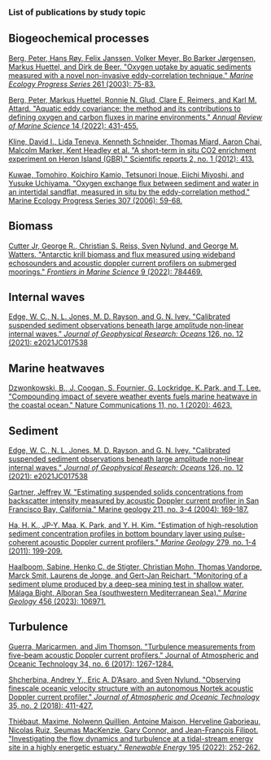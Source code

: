 ### List of publications by study topic

## Biogeochemical processes
[Berg, Peter, Hans Røy, Felix Janssen, Volker Meyer, Bo Barker Jørgensen, Markus Huettel, and Dirk de Beer. "Oxygen uptake by aquatic sediments measured with a novel non-invasive eddy-correlation technique." _Marine Ecology Progress Series_ 261 (2003): 75-83.](https://www.int-res.com/abstracts/meps/v261/p75-83/)

[Berg, Peter, Markus Huettel, Ronnie N. Glud, Clare E. Reimers, and Karl M. Attard. "Aquatic eddy covariance: the method and its contributions to defining oxygen and carbon fluxes in marine environments." _Annual Review of Marine Science_ 14 (2022): 431-455.](https://www.annualreviews.org/doi/abs/10.1146/annurev-marine-042121-012329)

[Kline, David I., Lida Teneva, Kenneth Schneider, Thomas Miard, Aaron Chai, Malcolm Marker, Kent Headley et al. "A short-term in situ CO2 enrichment experiment on Heron Island (GBR)." Scientific reports 2, no. 1 (2012): 413.](https://www.nature.com/articles/srep00413)

[Kuwae, Tomohiro, Koichiro Kamio, Tetsunori Inoue, Eiichi Miyoshi, and Yusuke Uchiyama. "Oxygen exchange flux between sediment and water in an intertidal sandflat, measured in situ by the eddy-correlation method." Marine Ecology Progress Series 307 (2006): 59-68.](https://www.int-res.com/abstracts/meps/v307/p59-68)

## Biomass
[Cutter Jr, George R., Christian S. Reiss, Sven Nylund, and George M. Watters. "Antarctic krill biomass and flux measured using wideband echosounders and acoustic doppler current profilers on submerged moorings." _Frontiers in Marine Science_ 9 (2022): 784469.](https://www.frontiersin.org/articles/10.3389/fmars.2022.784469/full)

## Internal waves
[Edge, W. C., N. L. Jones, M. D. Rayson, and G. N. Ivey. "Calibrated suspended sediment observations beneath large amplitude non‐linear internal waves." _Journal of Geophysical Research: Oceans_ 126, no. 12 (2021): e2021JC017538](https://agupubs.onlinelibrary.wiley.com/doi/full/10.1029/2021JC017538)

## Marine heatwaves
[Dzwonkowski, B., J. Coogan, S. Fournier, G. Lockridge, K. Park, and T. Lee. "Compounding impact of severe weather events fuels marine heatwave in the coastal ocean." Nature Communications 11, no. 1 (2020): 4623.](https://www.nature.com/articles/s41467-020-18339-2)

## Sediment
[Edge, W. C., N. L. Jones, M. D. Rayson, and G. N. Ivey. "Calibrated suspended sediment observations beneath large amplitude non‐linear internal waves." _Journal of Geophysical Research: Oceans_ 126, no. 12 (2021): e2021JC017538](https://agupubs.onlinelibrary.wiley.com/doi/full/10.1029/2021JC017538)

[Gartner, Jeffrey W. "Estimating suspended solids concentrations from backscatter intensity measured by acoustic Doppler current profiler in San Francisco Bay, California." Marine geology 211, no. 3-4 (2004): 169-187.](https://www.sciencedirect.com/science/article/pii/S0025322704001872?casa_token=AbZYbs7eFvQAAAAA:VHQDvE9-3yDKSUdYhQN2Jc6vQRfmAUOxuDXVDd-QHowkS9htXfS5do3p4kcRmxAekKHj6oUB8YAc)

[Ha, H. K., JP-Y. Maa, K. Park, and Y. H. Kim. "Estimation of high-resolution sediment concentration profiles in bottom boundary layer using pulse-coherent acoustic Doppler current profilers." _Marine Geology_ 279, no. 1-4 (2011): 199-209.](https://www.sciencedirect.com/science/article/pii/S0025322710002987?casa_token=IVGpqYlVUbcAAAAA:VR3xXraEhIVmTRgpFdH3lrHMtIxWhaAsPh_yeXYbDvh372I4zGo1cfy5I8vVPFWYDL7C7DHCdgKp)

[Haalboom, Sabine, Henko C. de Stigter, Christian Mohn, Thomas Vandorpe, Marck Smit, Laurens de Jonge, and Gert-Jan Reichart. "Monitoring of a sediment plume produced by a deep-sea mining test in shallow water, Málaga Bight, Alboran Sea (southwestern Mediterranean Sea)." _Marine Geology_ 456 (2023): 106971.](https://www.sciencedirect.com/science/article/pii/S0025322722002420)

## Turbulence
[Guerra, Maricarmen, and Jim Thomson. "Turbulence measurements from five-beam acoustic Doppler current profilers." Journal of Atmospheric and Oceanic Technology 34, no. 6 (2017): 1267-1284.](https://journals.ametsoc.org/view/journals/atot/34/6/jtech-d-16-0148.1.xml?tab_body=fulltext-display)

[Shcherbina, Andrey Y., Eric A. D’Asaro, and Sven Nylund. "Observing finescale oceanic velocity structure with an autonomous Nortek acoustic Doppler current profiler." _Journal of Atmospheric and Oceanic Technology_ 35, no. 2 (2018): 411-427.](https://journals.ametsoc.org/view/journals/atot/35/2/jtech-d-17-0108.1.xml)

[Thiébaut, Maxime, Nolwenn Quillien, Antoine Maison, Herveline Gaborieau, Nicolas Ruiz, Seumas MacKenzie, Gary Connor, and Jean-François Filipot. "Investigating the flow dynamics and turbulence at a tidal-stream energy site in a highly energetic estuary." _Renewable Energy_ 195 (2022): 252-262.](https://www.sciencedirect.com/science/article/pii/S0960148122008515?casa_token=dKJP6ebCzNAAAAAA:pE9ZWM8iqmZWh-k3tDUr6Ow3hLbGlq39ALhpmDAJcS8J2zxs974saaGxvgEts2uzfJc5pHg3Cegv)

